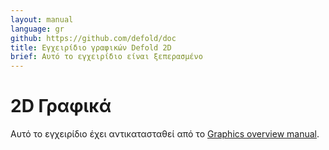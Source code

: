 ```yaml
---
layout: manual
language: gr
github: https://github.com/defold/doc
title: Εγχειρίδιο γραφικών Defold 2D
brief: Αυτό το εγχειρίδιο είναι ξεπερασμένο
---
```


# 2D Γραφικά


Αυτό το εγχειρίδιο έχει αντικατασταθεί από το [Graphics overview manual](/gr/manuals/graphics).

